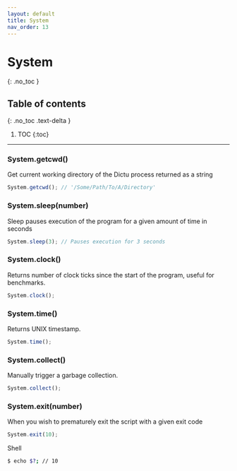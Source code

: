 ```yaml
---
layout: default
title: System
nav_order: 13
---
```


# System
{: .no_toc }

## Table of contents
{: .no_toc .text-delta }

1. TOC
{:toc}

---

### System.getcwd()

Get current working directory of the Dictu process returned as a string

```js
System.getcwd(); // '/Some/Path/To/A/Directory'
```

### System.sleep(number)

Sleep pauses execution of the program for a given amount of time in seconds

```js
System.sleep(3); // Pauses execution for 3 seconds
```

### System.clock()

Returns number of clock ticks since the start of the program, useful for benchmarks.

```js
System.clock();
```

### System.time()

Returns UNIX timestamp.

```js
System.time();
```

### System.collect()

Manually trigger a garbage collection.

```js
System.collect();
```

### System.exit(number)

When you wish to prematurely exit the script with a given exit code

```js
System.exit(10);
```

Shell
```bash
$ echo $?; // 10
```